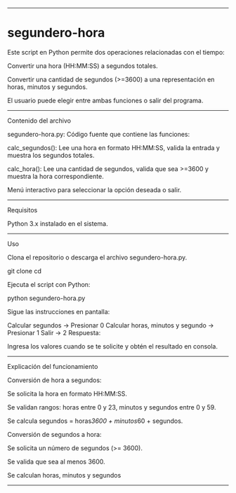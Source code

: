 --------------------------------------------------------------------------------------------------------------------------------------------------------------------------------
# segundero-hora
Este script en Python permite dos operaciones relacionadas con el tiempo:

Convertir una hora (HH:MM:SS) a segundos totales.

Convertir una cantidad de segundos (>=3600) a una representación en horas, minutos y segundos.

El usuario puede elegir entre ambas funciones o salir del programa.

--------------------------------------------------------------------------------------------------------------------------------------------------------------------------------

Contenido del archivo

segundero-hora.py: Código fuente que contiene las funciones:

calc_segundos(): Lee una hora en formato HH:MM:SS, valida la entrada y muestra los segundos totales.

calc_hora(): Lee una cantidad de segundos, valida que sea >=3600 y muestra la hora correspondiente.

Menú interactivo para seleccionar la opción deseada o salir.

--------------------------------------------------------------------------------------------------------------------------------------------------------------------------------

Requisitos

Python 3.x instalado en el sistema.

--------------------------------------------------------------------------------------------------------------------------------------------------------------------------------

Uso

Clona el repositorio o descarga el archivo segundero-hora.py.

git clone <URL-del-repositorio>
cd <directorio-del-repositorio>

Ejecuta el script con Python:

python segundero-hora.py

Sigue las instrucciones en pantalla:

Calcular segundos -> Presionar 0
Calcular horas, minutos y segundo -> Presionar 1
Salir -> 2
Respuesta: 

Ingresa los valores cuando se te solicite y obtén el resultado en consola.

--------------------------------------------------------------------------------------------------------------------------------------------------------------------------------

Explicación del funcionamiento

Conversión de hora a segundos:

Se solicita la hora en formato HH:MM:SS.

Se validan rangos: horas entre 0 y 23, minutos y segundos entre 0 y 59.

Se calcula segundos = horas*3600 + minutos*60 + segundos.

Conversión de segundos a hora:

Se solicita un número de segundos (>= 3600).

Se valida que sea al menos 3600.

Se calculan horas, minutos y segundos

--------------------------------------------------------------------------------------------------------------------------------------------------------------------------------
